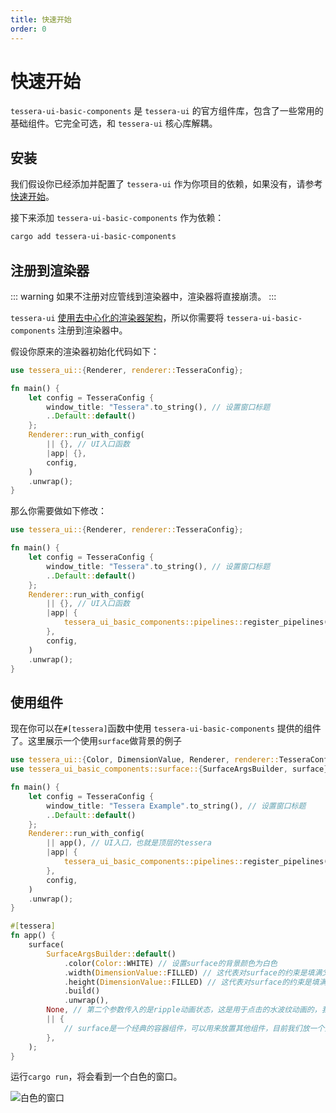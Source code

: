 ```yaml
---
title: 快速开始
order: 0
---
```


# 快速开始

`tessera-ui-basic-components` 是 `tessera-ui` 的官方组件库，包含了一些常用的基础组件。它完全可选，和 `tessera-ui` 核心库解耦。

## 安装

我们假设你已经添加并配置了 `tessera-ui` 作为你项目的依赖，如果没有，请参考 [快速开始](../guide/getting-started.md)。

接下来添加 `tessera-ui-basic-components` 作为依赖：

```bash
cargo add tessera-ui-basic-components
```

## 注册到渲染器

::: warning
如果不注册对应管线到渲染器中，渲染器将直接崩溃。
:::

`tessera-ui` [使用去中心化的渲染器架构](../guide/what-is-tessera.md#可插拔着色器)，所以你需要将 `tessera-ui-basic-components` 注册到渲染器中。

假设你原来的渲染器初始化代码如下：

```rust
use tessera_ui::{Renderer, renderer::TesseraConfig};

fn main() {
    let config = TesseraConfig {
        window_title: "Tessera".to_string(), // 设置窗口标题
        ..Default::default()                         
    };
    Renderer::run_with_config(
        || {}, // UI入口函数
        |app| {},
        config,
    )
    .unwrap();
}
```

那么你需要做如下修改：

```rust
use tessera_ui::{Renderer, renderer::TesseraConfig};

fn main() {
    let config = TesseraConfig {
        window_title: "Tessera".to_string(), // 设置窗口标题
        ..Default::default()                         
    };
    Renderer::run_with_config(
        || {}, // UI入口函数
        |app| {
            tessera_ui_basic_components::pipelines::register_pipelines(app); // 注册基本组件库的渲染管线
        },
        config,
    )
    .unwrap();
}
```

## 使用组件

现在你可以在`#[tessera]`函数中使用 `tessera-ui-basic-components` 提供的组件了。这里展示一个使用`surface`做背景的例子

```rust
use tessera_ui::{Color, DimensionValue, Renderer, renderer::TesseraConfig, tessera};
use tessera_ui_basic_components::surface::{SurfaceArgsBuilder, surface};

fn main() {
    let config = TesseraConfig {
        window_title: "Tessera Example".to_string(), // 设置窗口标题
        ..Default::default()                         
    };
    Renderer::run_with_config(
        || app(), // UI入口，也就是顶层的tessera
        |app| {
            tessera_ui_basic_components::pipelines::register_pipelines(app); // 注册渲染管线
        },
        config,
    )
    .unwrap();
}

#[tessera]
fn app() {
    surface(
        SurfaceArgsBuilder::default()
            .color(Color::WHITE) // 设置surface的背景颜色为白色
            .width(DimensionValue::FILLED) // 这代表对surface的约束是填满父组件宽度
            .height(DimensionValue::FILLED) // 这代表对surface的约束是填满父组件高度
            .build()
            .unwrap(),
        None, // 第二个参数传入的是ripple动画状态，这是用于点击的水波纹动画的，我们的背景surface不需要点击，所以传None
        || {
            // surface是一个经典的容器组件，可以用来放置其他组件，目前我们放一个空闭包占位
        },
    );
}
```

运行`cargo run`，将会看到一个白色的窗口。

![白色的窗口](/getting-start-2.png)
